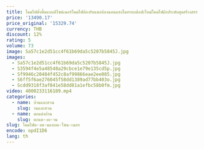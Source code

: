 ```yaml
---
title: โคมไฟตั้งพื้นแบบดีไซน์เนอร์โคมไฟห้องรับแขกห้องนอนแสงโดยรอบศิลปะใหม่โคมไฟผ้าประดับสุดสร้างสรรค์
price: '13490.17'
price_original: '15329.74'
currency: THB
discount: 12%
rating: 5
volume: 73
image: Sa57c1e2d51cc4f61b69da5c5207b5845J.jpg
images:
  - Sa57c1e2d51cc4f61b69da5c5207b5845J.jpg
  - S3594f4e5a48548a29cbce1e79e135cd5p.jpg
  - Sf9946c20484f452c8af99866eae2ee085.jpg
  - S6ff5f6ae276045f58dd1389ad77bb403o.jpg
  - Scdd9318f3af841e58dd81a1efbc58b0fm.jpg
video: 4000233116189.mp4
categories:
  - name: บ้านและสวน
    slug: านและสวน
  - name: ตกแต่งบ้าน
    slug: ตกแต-งบ-าน
slug: โคมไฟต-งพ-นแบบด-ไซน-เนอร
encode: opdI1D6
lang: th
---
```

  